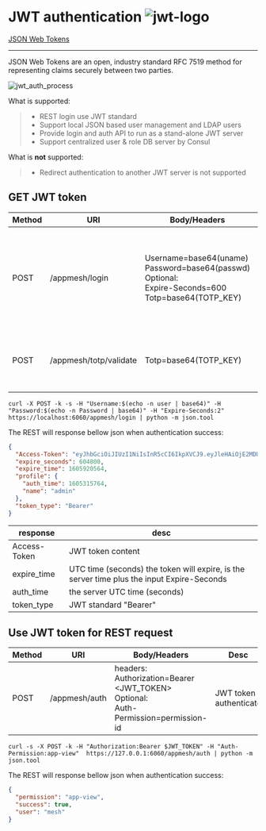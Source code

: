 # JWT authentication ![jwt-logo](https://jwt.io/img/pic_logo.svg)

[JSON Web Tokens](https://jwt.io/)

---

JSON Web Tokens are an open, industry standard RFC 7519 method for representing claims securely between two parties.

![jwt_auth_process](https://cdn2.auth0.com/docs/media/articles/api-auth/client-credentials-grant.png)

What is supported:

> - REST login use JWT standard
> - Support local JSON based user management and LDAP users
> - Provide login and auth API to run as a stand-alone JWT server
> - Support centralized user & role DB server by Consul

What is **not** supported:

> - Redirect authentication to another JWT server is not supported

## GET JWT token

| Method | URI                    | Body/Headers                                                                                                          | Desc                                                       |
| ------ | ---------------------- | --------------------------------------------------------------------------------------------------------------------- | ---------------------------------------------------------- |
| POST   | /appmesh/login         | Username=base64(uname) <br> Password=base64(passwd) <br> Optional: <br> Expire-Seconds=600 <br> Totp=base64(TOTP_KEY) | User login, return JWT token or require next TOTP validate |
| POST   | /appmesh/totp/validate | Totp=base64(TOTP_KEY)                                                                                                 | Validate TOTP key, return JWT token                        |

```shell
curl -X POST -k -s -H "Username:$(echo -n user | base64)" -H "Password:$(echo -n Password | base64)" -H "Expire-Seconds:2" https://localhost:6060/appmesh/login | python -m json.tool
```

The REST will response bellow json when authentication success:

```json
{
  "Access-Token": "eyJhbGciOiJIUzI1NiIsInR5cCI6IkpXVCJ9.eyJleHAiOjE2MDU5MjA1NjQsImlhdCI6MTYwNTMxNTc2NCwiaXNzIjoiYXBwbWVzaC1hdXRoMCIsIm5hbWUiOiJhZG1pbiJ9.hPOGoU5cl8TexQKyUnKpSi4r9Hy0Vhi03A-mCyQfpXw",
  "expire_seconds": 604800,
  "expire_time": 1605920564,
  "profile": {
    "auth_time": 1605315764,
    "name": "admin"
  },
  "token_type": "Bearer"
}
```

| response     | desc                                                                                       |
| ------------ | ------------------------------------------------------------------------------------------ |
| Access-Token | JWT token content                                                                          |
| expire_time  | UTC time (seconds) the token will expire, is the server time plus the input Expire-Seconds |
| auth_time    | the server UTC time (seconds)                                                              |
| token_type   | JWT standard "Bearer"                                                                      |

## Use JWT token for REST request

| Method | URI           | Body/Headers                                                                                     | Desc                   |
| ------ | ------------- | ------------------------------------------------------------------------------------------------ | ---------------------- |
| POST   | /appmesh/auth | headers: <br> Authorization=Bearer <JWT_TOKEN> <br> Optional: <br> Auth-Permission=permission-id | JWT token authenticate |

```shell
curl -s -X POST -k -H "Authorization:Bearer $JWT_TOKEN" -H "Auth-Permission:app-view"  https://127.0.0.1:6060/appmesh/auth | python -m json.tool
```

The REST will response bellow json when authentication success:

```json
{
  "permission": "app-view",
  "success": true,
  "user": "mesh"
}
```
